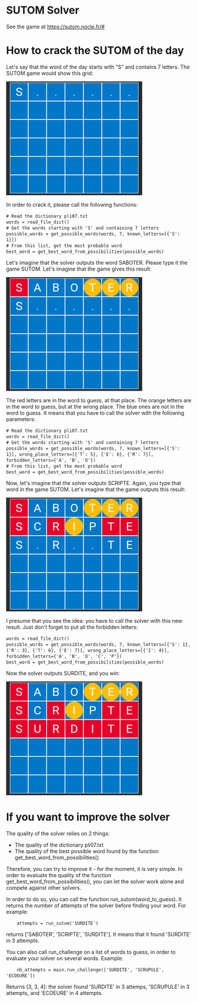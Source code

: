 # SUTOM Solver
See the game at https://sutom.nocle.fr/#

# How to crack the SUTOM of the day
Let's say that the word of the day starts with "S" and contains 7 letters. The SUTOM game would show this grid:

![img.png](img.png)

In order to crack it, please call the following functions:

    # Read the dictionary pli07.txt
    words = read_file_dict()
    # Get the words starting with 'S' and containing 7 letters
    possible_words = get_possible_words(words, 7, known_letters=[{'S': 1}])
    # From this list, get the most probable word
    best_word = get_best_word_from_possibilities(possible_words)

Let's imagine that the solver outputs the word SABOTER. Please type it the game SUTOM. Let's imagine that the game gives this result:

![img_1.png](img_1.png)

The red letters are in the word to guess, at that place. The orange letters are in the word to guess, but at the wrong place. The blue ones are not in the word to guess. It means that you have to call the solver with the following parameters:


    # Read the dictionary pli07.txt
    words = read_file_dict()
    # Get the words starting with 'S' and containing 7 letters
    possible_words = get_possible_words(words, 7, known_letters=[{'S': 1}], wrong_place_letters=[{'T': 5}, {'E': 6}, {'R': 7}], forbidden_letters={'A', 'B', 'O'})
    # From this list, get the most probable word
    best_word = get_best_word_from_possibilities(possible_words)

Now, let's imagine that the solver outputs SCRIPTE. Again, you type that word in the game SUTOM. Let's imagine that the game outputs this result:

![img_2.png](img_2.png)

I presume that you see the idea: you have to call the solver with this new result. Just don't forget to put all the forbidden letters:

    words = read_file_dict()
    possible_words = get_possible_words(words, 7, known_letters=[{'S': 1}, {'R': 3}, {'T': 6}, {'E': 7}], wrong_place_letters=[{'I': 4}], forbidden_letters={'A', 'B', 'O', 'C', 'P'})
    best_word = get_best_word_from_possibilities(possible_words)

Now the solver outputs SURDITE, and you win:

![img_3.png](img_3.png)

# If you want to improve the solver

The quality of the solver relies on 2 things:
- The quality of the dictionary pli07.txt
- The quality of the best possible word found by the function get_best_word_from_possibilities()

Therefore, you can try to improve it - for the moment, it is very simple.
In order to evaluate the quality of the function get_best_word_from_possibilities(), you can let the solver work alone and compete against other solvers.

In order to do so, you can call the function run_sutom(word_to_guess). It returns the number of attempts of the solver before finding your word.
For example:

        attempts = run_sutom('SURDITE')

returns ['SABOTER', 'SCRIPTE', 'SURDITE']. It means that it found 'SURDITE' in 3 attempts.

You can also call run_challenge on a list of words to guess, in order to evaluate your solver on several words. Example:

        nb_attempts = main.run_challenge(['SURDITE', 'SCRUPULE', 'ECOEURE'])

Returns [3, 3, 4]: the solver found 'SURDITE' in 3 attemps, 'SCRUPULE' in 3 attempts, and 'ECOEURE' in 4 attempts.